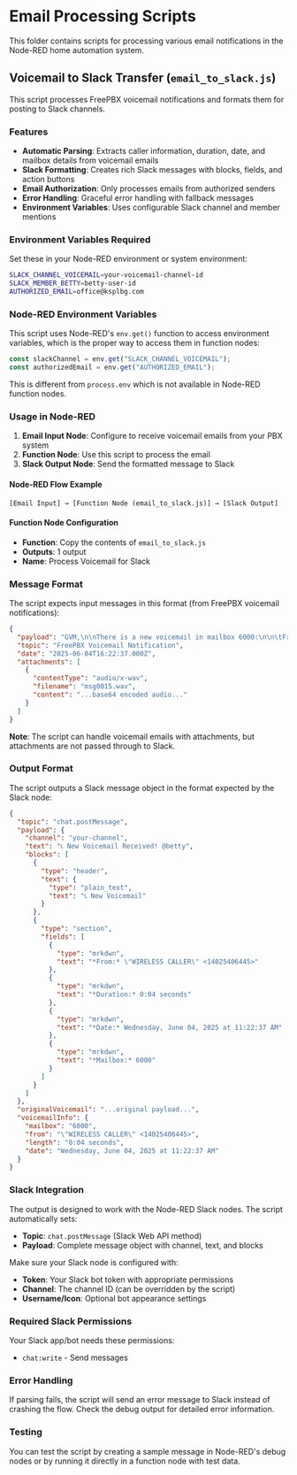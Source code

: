 # Email Processing Scripts

This folder contains scripts for processing various email notifications in the Node-RED home automation system.

## Voicemail to Slack Transfer (`email_to_slack.js`)

This script processes FreePBX voicemail notifications and formats them for posting to Slack channels.

### Features

- **Automatic Parsing**: Extracts caller information, duration, date, and mailbox details from voicemail emails
- **Slack Formatting**: Creates rich Slack messages with blocks, fields, and action buttons
- **Email Authorization**: Only processes emails from authorized senders
- **Error Handling**: Graceful error handling with fallback messages
- **Environment Variables**: Uses configurable Slack channel and member mentions

### Environment Variables Required

Set these in your Node-RED environment or system environment:

```bash
SLACK_CHANNEL_VOICEMAIL=your-voicemail-channel-id
SLACK_MEMBER_BETTY=betty-user-id
AUTHORIZED_EMAIL=office@ksplbg.com
```

### Node-RED Environment Variables

This script uses Node-RED's `env.get()` function to access environment variables,
which is the proper way to access them in function nodes:

```javascript
const slackChannel = env.get("SLACK_CHANNEL_VOICEMAIL");
const authorizedEmail = env.get("AUTHORIZED_EMAIL");
```

This is different from `process.env` which is not available in Node-RED function nodes.

### Usage in Node-RED

1. **Email Input Node**: Configure to receive voicemail emails from your PBX system
2. **Function Node**: Use this script to process the email
3. **Slack Output Node**: Send the formatted message to Slack

#### Node-RED Flow Example

```
[Email Input] → [Function Node (email_to_slack.js)] → [Slack Output]
```

#### Function Node Configuration

- **Function**: Copy the contents of `email_to_slack.js`
- **Outputs**: 1 output
- **Name**: Process Voicemail for Slack

### Message Format

The script expects input messages in this format (from FreePBX voicemail notifications):

```json
{
  "payload": "GVM,\n\nThere is a new voicemail in mailbox 6000:\n\n\tFrom:\t\"WIRELESS CALLER\" <14025406445>\n\tLength:\t0:04 seconds\n\tDate:\tWednesday, June 04, 2025 at 11:22:37 AM\n...",
  "topic": "FreePBX Voicemail Notification",
  "date": "2025-06-04T16:22:37.000Z",
  "attachments": [
    {
      "contentType": "audio/x-wav",
      "filename": "msg0015.wav",
      "content": "...base64 encoded audio..."
    }
  ]
}
```

**Note**: The script can handle voicemail emails with attachments, but attachments are not passed through to Slack.

### Output Format

The script outputs a Slack message object in the format expected by the Slack node:

```json
{
  "topic": "chat.postMessage",
  "payload": {
    "channel": "your-channel",
    "text": "📞 New Voicemail Received! @betty",
    "blocks": [
      {
        "type": "header",
        "text": {
          "type": "plain_text",
          "text": "📞 New Voicemail"
        }
      },
      {
        "type": "section",
        "fields": [
          {
            "type": "mrkdwn",
            "text": "*From:* \"WIRELESS CALLER\" <14025406445>"
          },
          {
            "type": "mrkdwn",
            "text": "*Duration:* 0:04 seconds"
          },
          {
            "type": "mrkdwn",
            "text": "*Date:* Wednesday, June 04, 2025 at 11:22:37 AM"
          },
          {
            "type": "mrkdwn",
            "text": "*Mailbox:* 6000"
          }
        ]
      }
    ]
  },
  "originalVoicemail": "...original payload...",
  "voicemailInfo": {
    "mailbox": "6000",
    "from": "\"WIRELESS CALLER\" <14025406445>",
    "length": "0:04 seconds",
    "date": "Wednesday, June 04, 2025 at 11:22:37 AM"
  }
}
```

### Slack Integration

The output is designed to work with the Node-RED Slack nodes. The script automatically sets:

- **Topic**: `chat.postMessage` (Slack Web API method)
- **Payload**: Complete message object with channel, text, and blocks

Make sure your Slack node is configured with:

- **Token**: Your Slack bot token with appropriate permissions
- **Channel**: The channel ID (can be overridden by the script)
- **Username/Icon**: Optional bot appearance settings

### Required Slack Permissions

Your Slack app/bot needs these permissions:

- `chat:write` - Send messages

### Error Handling

If parsing fails, the script will send an error message to Slack instead of crashing
the flow. Check the debug output for detailed error information.

### Testing

You can test the script by creating a sample message in Node-RED's debug nodes
or by running it directly in a function node with test data.
